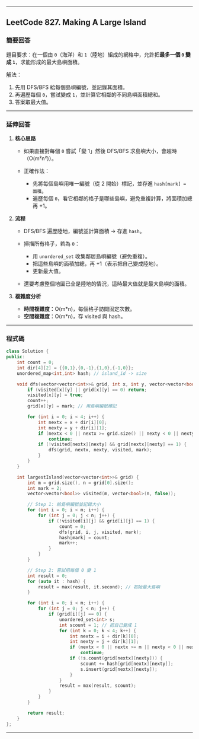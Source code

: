 
---

## LeetCode 827. Making A Large Island

### 簡要回答

題目要求：在一個由 `0`（海洋）和 `1`（陸地）組成的網格中，允許把**最多一個 `0` 變成 `1`**，求能形成的最大島嶼面積。

解法：

1. 先用 DFS/BFS 給每個島嶼編號，並記錄其面積。
2. 再遍歷每個 `0`，嘗試變成 `1`，並計算它相鄰的不同島嶼面積總和。
3. 答案取最大值。

---

### 延伸回答

1. **核心思路**

   * 如果直接對每個 `0` 嘗試「變 1」然後 DFS/BFS 求島嶼大小，會超時（O(m²n²)）。
   * 正確作法：

     * 先將每個島嶼用唯一編號（從 2 開始）標記，並存進 `hash[mark] = 面積`。
     * 遍歷每個 `0`，看它相鄰的格子是哪些島嶼，避免重複計算，將面積加總再 +1。

2. **流程**

   * DFS/BFS 遍歷陸地，編號並計算面積 → 存進 `hash`。
   * 掃描所有格子，若為 `0`：

     * 用 `unordered_set` 收集鄰居島嶼編號（避免重複）。
     * 把這些島嶼的面積加總，再 +1（表示把自己變成陸地）。
     * 更新最大值。
   * 還要考慮整個地圖已全是陸地的情況，這時最大值就是最大島嶼的面積。

3. **複雜度分析**

   * **時間複雜度**：O(m\*n)，每個格子訪問固定次數。
   * **空間複雜度**：O(m\*n)，存 visited 與 hash。

---

### 程式碼

```cpp
class Solution {
public:
    int count = 0;
    int dir[4][2] = {{0,1},{0,-1},{1,0},{-1,0}};
    unordered_map<int,int> hash; // island_id -> size

    void dfs(vector<vector<int>>& grid, int x, int y, vector<vector<bool>>& visited, int &mark) {
        if (visited[x][y] || grid[x][y] == 0) return;
        visited[x][y] = true;
        count++;
        grid[x][y] = mark; // 用島嶼編號標記

        for (int i = 0; i < 4; i++) {
            int nextx = x + dir[i][0];
            int nexty = y + dir[i][1];
            if (nextx < 0 || nextx >= grid.size() || nexty < 0 || nexty >= grid[0].size())
                continue;
            if (!visited[nextx][nexty] && grid[nextx][nexty] == 1) {
                dfs(grid, nextx, nexty, visited, mark);
            }
        }
    }

    int largestIsland(vector<vector<int>>& grid) {
        int m = grid.size(), n = grid[0].size();
        int mark = 2;
        vector<vector<bool>> visited(m, vector<bool>(n, false));

        // Step 1: 給島嶼編號並記錄大小
        for (int i = 0; i < m; i++) {
            for (int j = 0; j < n; j++) {
                if (!visited[i][j] && grid[i][j] == 1) {
                    count = 0;
                    dfs(grid, i, j, visited, mark);
                    hash[mark] = count;
                    mark++;
                }
            }
        }

        // Step 2: 嘗試把每個 0 變 1
        int result = 0;
        for (auto it : hash) {
            result = max(result, it.second); // 初始最大島嶼
        }

        for (int i = 0; i < m; i++) {
            for (int j = 0; j < n; j++) {
                if (grid[i][j] == 0) {
                    unordered_set<int> s;
                    int scount = 1; // 把自己變成 1
                    for (int k = 0; k < 4; k++) {
                        int nextx = i + dir[k][0];
                        int nexty = j + dir[k][1];
                        if (nextx < 0 || nextx >= m || nexty < 0 || nexty >= n)
                            continue;
                        if (!s.count(grid[nextx][nexty])) {
                            scount += hash[grid[nextx][nexty]];
                            s.insert(grid[nextx][nexty]);
                        }
                    }
                    result = max(result, scount);
                }
            }
        }

        return result;
    }
};
```

---


